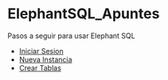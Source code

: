 # ElephantSQL_Apuntes
Pasos a seguir para usar Elephant SQL<br/>
- [Iniciar Sesion](1_IniciarSesion/)<br/>
- [Nueva Instancia](2_NuevaInstancia/)<br/>
- [Crear Tablas](3_CrearTablas/)<br/>
